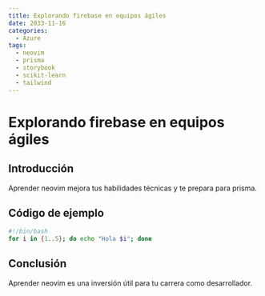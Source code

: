 ```yaml
---
title: Explorando firebase en equipos ágiles
date: 2033-11-16
categories:
  - Azure
tags:
  - neovim
  - prisma
  - storybook
  - scikit-learn
  - tailwind
---
```


# Explorando firebase en equipos ágiles

## Introducción

Aprender neovim mejora tus habilidades técnicas y te prepara para prisma.

## Código de ejemplo

```bash
#!/bin/bash
for i in {1..5}; do echo "Hola $i"; done
```

## Conclusión

Aprender neovim es una inversión útil para tu carrera como desarrollador.